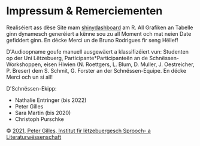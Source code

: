 # Impressum & Remerciementen

Realiséiert ass dëse Site mam [shinydashboard](https://rstudio.github.io/shinydashboard/) am R. All Grafiken an Tabelle ginn dynamesch generéiert a kënne sou zu all Moment och mat neien Date gefiddert ginn. En décke Merci un de Bruno Rodrigues fir seng Hëllef!

D'Audioopname goufe manuell ausgewäert a klassifizéiert vun: Studenten op der Uni Lëtzebuerg, Participante\*Participanteën an de Schnëssen-Workshoppen, eisen Hiwien (N. Roettgers, L. Blum, D. Muller, J. Oestreicher, P. Breser) dem S. Schmit, G. Forster an der Schnëssen-Equipe. En décke Merci och un si all!

D'Schnëssen-Ekipp:

-   Nathalie Entringer (bis 2022)
-   Peter Gilles
-   Sara Martin (bis 2020)
-   Christoph Purschke

© [2021, Peter Gilles, Institut fir lëtzebuergesch Sprooch- a Literaturwëssenschaft](https://infolux.uni.lu/schnessen/)
